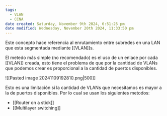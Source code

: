 ```yaml
---
tags:
  - VLAN
  - CCNA
date created: Saturday, November 9th 2024, 6:51:25 pm
date modified: Wednesday, November 20th 2024, 11:33:50 pm
---
```

Este concepto hace referencia al enrutamiento entre subredes en una LAN que esta segmentada mediante [[VLAN]]s. 

El metedo más simple (no recomendado) es el uso de un enlace por cada [[VLAN]] creada, esto tiene el problema de que por la cantidad de VLANs que podemos crear es proporcional a la cantidad de puertos disponibles.

![[Pasted image 20241109192810.png|500]]

Esto es una limitación si la cantidad de VLANs que necesitamos es mayor a la de puertos disponibles. Por lo cual se usan los siguientes metodos:
- [[Router on a stick]] 
- [[Multilayer switching]] 



